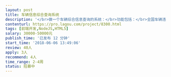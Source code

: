 ```yaml
---                
layout: post       
title: 车辆信息综合查询系统           
description: '</br>做一个车辆综合信息查询的系统：</br>功能包括：</br>全国车辆违章查询；</br>车辆状态查询；</br>车辆档案查询；</br>车辆违章照片查询等，具体的细节可以再谈。</br>'     
contenturl: https://pro.lagou.com/project/8300.html      
tags: [前端开发,NodeJS,HTML5]            
salary: 30000-50000元          
publish_time: '已发布 12 分钟'         
start_time: '2018-06-06 13:49:06'           
review: 40人                   
apply: 3人                   
recommend: 4人                   
time_range: 2-4周              
status: 招募中                  
---                 
```

